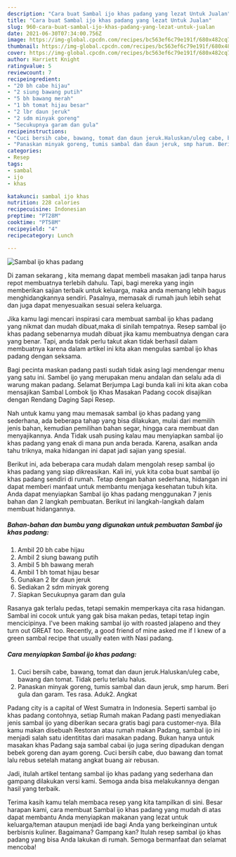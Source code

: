 ```yaml
---
description: "Cara buat Sambal ijo khas padang yang lezat Untuk Jualan"
title: "Cara buat Sambal ijo khas padang yang lezat Untuk Jualan"
slug: 960-cara-buat-sambal-ijo-khas-padang-yang-lezat-untuk-jualan
date: 2021-06-30T07:34:00.756Z
image: https://img-global.cpcdn.com/recipes/bc563ef6c79e191f/680x482cq70/sambal-ijo-khas-padang-foto-resep-utama.jpg
thumbnail: https://img-global.cpcdn.com/recipes/bc563ef6c79e191f/680x482cq70/sambal-ijo-khas-padang-foto-resep-utama.jpg
cover: https://img-global.cpcdn.com/recipes/bc563ef6c79e191f/680x482cq70/sambal-ijo-khas-padang-foto-resep-utama.jpg
author: Harriett Knight
ratingvalue: 5
reviewcount: 7
recipeingredient:
- "20 bh cabe hijau"
- "2 siung bawang putih"
- "5 bh bawang merah"
- "1 bh tomat hijau besar"
- "2 lbr daun jeruk"
- "2 sdm minyak goreng"
- "Secukupnya garam dan gula"
recipeinstructions:
- "Cuci bersih cabe, bawang, tomat dan daun jeruk.Haluskan/uleg cabe, bawang dan tomat. Tidak perlu terlalu halus."
- "Panaskan minyak goreng, tumis sambal dan daun jeruk, smp harum. Beri gula dan garam. Tes rasa. Aduk2. Angkat"
categories:
- Resep
tags:
- sambal
- ijo
- khas

katakunci: sambal ijo khas 
nutrition: 228 calories
recipecuisine: Indonesian
preptime: "PT28M"
cooktime: "PT58M"
recipeyield: "4"
recipecategory: Lunch

---
```



![Sambal ijo khas padang](https://img-global.cpcdn.com/recipes/bc563ef6c79e191f/680x482cq70/sambal-ijo-khas-padang-foto-resep-utama.jpg)

Di zaman  sekarang , kita memang dapat membeli masakan jadi tanpa harus repot membuatnya terlebih dahulu. Tapi, bagi mereka yang ingin memberikan sajian terbaik untuk keluarga, maka anda memang lebih bagus menghidangkannya sendiri. Pasalnya, memasak di rumah jauh lebih sehat dan juga dapat menyesuaikan sesuai selera keluarga.

Jika kamu lagi mencari inspirasi cara membuat sambal ijo khas padang yang nikmat dan mudah dibuat,maka di sinilah tempatnya. Resep sambal ijo khas padang  sebenarnya mudah dibuat jika kamu membuatnya dengan cara yang benar. Tapi, anda tidak perlu takut akan tidak berhasil dalam membuatnya 
karena dalam artikel ini kita akan mengulas sambal ijo khas padang dengan seksama.  

Bagi pecinta maskan padang pasti sudah tidak asing lagi mendengar menu yang satu ini. Sambel ijo yang merupakan menu andalan dan selalu ada di warung makan padang. Selamat Berjumpa Lagi bunda kali ini kita akan coba mensajikan Sambal Lombok Ijo Khas Masakan Padang cocok disajikan dengan Rendang Daging Sapi Resep.

Nah untuk kamu yang mau memasak sambal ijo khas padang yang sederhana, ada beberapa tahap yang bisa dilakukan, mulai dari memilih jenis bahan, kemudian pemilihan bahan segar, hingga cara membuat dan menyajikannya. Anda Tidak usah pusing kalau mau menyiapkan sambal ijo khas padang yang enak di mana pun anda berada. Karena, asalkan anda  tahu triknya, maka hidangan ini dapat jadi sajian yang spesial.

Berikut ini, ada beberapa cara mudah dalam mengolah resep sambal ijo khas padang yang siap dikreasikan. Kali ini, yuk kita coba buat sambal ijo khas padang sendiri di rumah. Tetap dengan bahan sederhana, hidangan ini dapat memberi manfaat untuk membantu menjaga kesehatan tubuh kita. Anda dapat menyiapkan Sambal ijo khas padang menggunakan 7 jenis bahan dan 2 langkah pembuatan. Berikut ini langkah-langkah dalam membuat hidangannya.

<!--inarticleads1-->

##### Bahan-bahan dan bumbu yang digunakan untuk pembuatan Sambal ijo khas padang:

1. Ambil 20 bh cabe hijau
1. Ambil 2 siung bawang putih
1. Ambil 5 bh bawang merah
1. Ambil 1 bh tomat hijau besar
1. Gunakan 2 lbr daun jeruk
1. Sediakan 2 sdm minyak goreng
1. Siapkan Secukupnya garam dan gula


Rasanya gak terlalu pedas, tetapi semakin memperkaya cita rasa hidangan. Sambal ini cocok untuk yang gak bisa makan pedas, tetapi tetap ingin mencicipinya. I&#39;ve been making sambal ijo with roasted jalapeno and they turn out GREAT too. Recently, a good friend of mine asked me if I knew of a green sambal recipe that usually eaten with Nasi padang. 

<!--inarticleads2-->

##### Cara menyiapkan Sambal ijo khas padang:

1. Cuci bersih cabe, bawang, tomat dan daun jeruk.Haluskan/uleg cabe, bawang dan tomat. Tidak perlu terlalu halus.
1. Panaskan minyak goreng, tumis sambal dan daun jeruk, smp harum. Beri gula dan garam. Tes rasa. Aduk2. Angkat


Padang city is a capital of West Sumatra in Indonesia. Seperti sambal ijo khas padang contohnya, setiap Rumah makan Padang pasti menyediakan jenis sambal ijo yang diberikan secara gratis bagi para customer-nya. Bila kamu makan disebuah Restoran atau rumah makan Padang, sambal ijo ini menjadi salah satu identititas dari masakan padang. Bukan hanya untuk masakan khas Padang saja sambal cabai ijo juga sering dipadukan dengan bebek goreng dan ayam goreng. Cuci bersih cabe, duo bawang dan tomat lalu rebus setelah matang angkat buang air rebusan. 

Jadi, itulah artikel tentang  sambal ijo khas padang  yang sederhana dan gampang dilakukan versi kami. Semoga anda bisa melakukannya dengan hasil yang terbaik. 

Terima kasih kamu telah membaca resep yang kita tampilkan di sini. Besar harapan kami, cara membuat  Sambal ijo khas padang yang mudah di atas dapat membantu Anda menyiapkan makanan yang lezat untuk keluarga/teman ataupun menjadi ide bagi Anda yang berkeinginan untuk berbisnis kuliner. Bagaimana? Gampang kan? Itulah resep sambal ijo khas padang yang bisa Anda lakukan di rumah. Semoga bermanfaat dan selamat mencoba!

